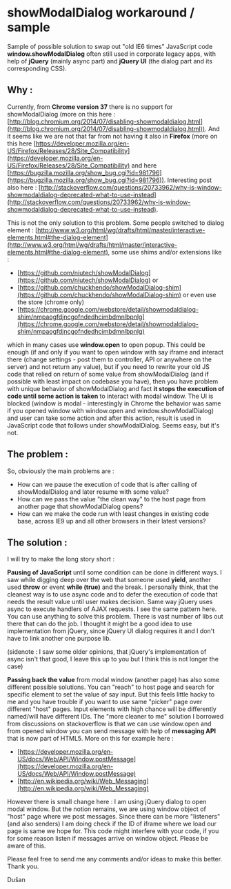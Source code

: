 showModalDialog workaround / sample
================

Sample of possible solution to swap out "old IE6 times" JavaScript code **window.showModalDialog** often  still used in corporate legacy apps, with help of **jQuery** (mainly async part) and **jQuery UI** (the dialog part and its corresponding CSS).

Why :
-
Currently, from **Chrome version 37** there is no support for showModalDialog (more on this here : [http://blog.chromium.org/2014/07/disabling-showmodaldialog.html](http://blog.chromium.org/2014/07/disabling-showmodaldialog.html)). And it seems like we are not that far from not having it also in **Firefox** (more on this here [https://developer.mozilla.org/en-US/Firefox/Releases/28/Site_Compatibility](https://developer.mozilla.org/en-US/Firefox/Releases/28/Site_Compatibility) and here [https://bugzilla.mozilla.org/show_bug.cgi?id=981796](https://bugzilla.mozilla.org/show_bug.cgi?id=981796)). Interesting post also here : [http://stackoverflow.com/questions/20733962/why-is-window-showmodaldialog-deprecated-what-to-use-instead](http://stackoverflow.com/questions/20733962/why-is-window-showmodaldialog-deprecated-what-to-use-instead).

This is not the only solution to this problem. Some people switched to dialog element : [http://www.w3.org/html/wg/drafts/html/master/interactive-elements.html#the-dialog-element](http://www.w3.org/html/wg/drafts/html/master/interactive-elements.html#the-dialog-element),  some use shims and/or extensions like :

- [https://github.com/niutech/showModalDialog](https://github.com/niutech/showModalDialog) or 
- [https://github.com/chuckhendo/showModalDialog-shim](https://github.com/chuckhendo/showModalDialog-shim) or even use the store (chrome only)
- [https://chrome.google.com/webstore/detail/showmodaldialog-shim/nmpaogfdjncgofndedhcimbdmnlbpnlg](https://chrome.google.com/webstore/detail/showmodaldialog-shim/nmpaogfdjncgofndedhcimbdmnlbpnlg) 

which in many cases use **window.open** to open popup. This could be enough (if and only if you want to open window with say iframe and interact there (change settings - post them to controller, API or anywhere on the server) and not return any value), but if you need to rewrite your old JS code that relied on return of some value from showModalDialog (and if possible with least impact on codebase you have), then you have problem with unique behavior of showModalDialog and fact **it stops the execution of code until some action is taken** to interact with modal window. The UI is blocked (window is modal - interestingly in Chrome the behavior was same if you opened window with window.open and window.showModalDialog) and user can take some action and after this action, result is used in JavaScript code that follows under showModalDialog. Seems easy, but it's not.

The problem :
-
So, obviously the main problems are :

- How can we pause the execution of code that is after calling of showModalDialog and later resume with some value?
- How can we pass the value "the clean way" to the host page from another page that showModalDialog opens?
- How can we make the code run with least changes in existing code base, across IE9 up and all other browsers in their latest versions?

The solution :
-
I will try to make the long story short :

**Pausing of JavaScript** until some condition can be done in different ways. I saw while digging deep over the web that someone used **yield**, another used **throw** or event **while (true)** and the break. I personally think, that the cleanest way is to use async code and to defer the execution of code that needs the result value until user makes decision. Same way jQuery uses async to execute handlers of AJAX requests. I see the same pattern here. You can use anything to solve this problem. There is vast number of libs out there that can do the job. I thought it might be a good idea to use implementation from jQuery, since jQuery UI dialog requires it and I don't have to link another one purpose lib.

(sidenote : I saw some older opinions, that jQuery's implementation of async isn't that good, I leave this up to you but I think this is not longer the case)

**Passing back the value** from modal window (another page) has also some different possible solutions. You can "reach" to host page and search for specific element to set the value of say input. But this feels little hacky to me and you have trouble if you want to use same "picker" page over different "host" pages. Input elements with high chance will be differently named/will have different IDs. The "more cleaner to me" solution I borrowed from discussions on stackoverflow is that we can use window.open and from opened window you can send message with help of **messaging API** that is now part of HTML5. More on this for example here :

- [https://developer.mozilla.org/en-US/docs/Web/API/Window.postMessage](https://developer.mozilla.org/en-US/docs/Web/API/Window.postMessage)  
- [http://en.wikipedia.org/wiki/Web_Messaging](http://en.wikipedia.org/wiki/Web_Messaging)

However there is small change here : I am using jQuery dialog to open modal window. But the notion remains, we are using window object of "host" page where we post messages. Since there can be more "listeners" (and also senders) I am doing check if the ID of iframe where we load our page is same we hope for. This code might interfere with your code, if you for some reason listen if messages arrive on window object. Please be aware of this.

Please feel free to send me any comments and/or ideas to make this better. Thank you.

Dušan 